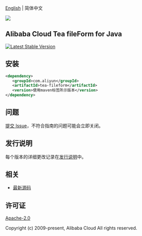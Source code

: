 [English](README.md) | 简体中文

![](https://aliyunsdk-pages.alicdn.com/icons/AlibabaCloud.svg)

## Alibaba Cloud Tea fileForm for Java
[![Latest Stable Version](https://img.shields.io/maven-central/v/com.aliyun/tea-fileform.svg?label=Maven%20Central)](https://search.maven.org/search?q=g:%22com.aliyun%22%20AND%20a:%22tea-fileform%22)


## 安装

```xml
<dependency>
   <groupId>com.aliyun</groupId>
   <artifactId>tea-fileform</artifactId>
   <version>使用maven标签所示版本</version>
</dependency>
```

## 问题
[提交 Issue](https://github.com/aliyun/tea-fileform/issues/new)，不符合指南的问题可能会立即关闭。

## 发行说明
每个版本的详细更改记录在[发行说明](./ChangeLog.txt)中。

## 相关
* [最新源码](https://github.com/aliyun/tea-fileform)

## 许可证
[Apache-2.0](http://www.apache.org/licenses/LICENSE-2.0)

Copyright (c) 2009-present, Alibaba Cloud All rights reserved.


